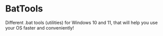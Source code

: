 # BatTools
Different .bat tools (utilities) for Windows 10 and 11, that will help you use your OS faster and conveniently!
